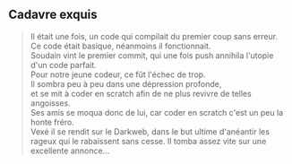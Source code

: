 ## Cadavre exquis

> Il était une fois, un code qui compilait du premier coup sans erreur.  
> Ce code était basique, néanmoins il fonctionnait.  
> Soudain vint le premier commit, qui une fois push annihila l'utopie d'un code parfait.  
> Pour notre jeune codeur, ce fût l'échec de trop.  
> Il sombra peu à peu dans une dépression profonde,  
> et se mit à coder en scratch afin de ne plus revivre de telles angoisses.  
> Ses amis se moqua donc de lui, car coder en scratch c'est un peu la honte fréro.  
Vexé il se rendit sur le Darkweb, dans le but ultime d'anéantir les rageux qui le rabaissent sans cesse. Il tomba assez vite sur une excellente annonce...  

